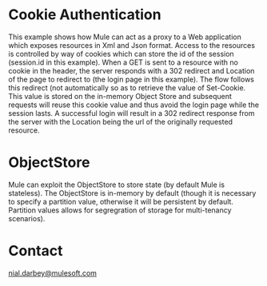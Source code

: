 Cookie Authentication
=====================

This example shows how Mule can act as a proxy to a Web application which exposes resources in Xml and Json format. Access to the resources is controlled by way of 
cookies which can store the id of the session (session.id in this example). When a GET is sent to a resource with no cookie in the header, the server responds with
a 302 redirect and Location of the page to redirect to (the login page in this example).
The flow follows this redirect (not automatically so as to retrieve the value of Set-Cookie. This value is stored on the in-memory Object Store and subsequent requests
will reuse this cookie value and thus avoid the login page while the session lasts.
A successful login will result in a 302 redirect response from the server with the Location being the url of the originally requested resource.

ObjectStore
===========
Mule can exploit the ObjectStore to store state (by default Mule is stateless). The ObjectStore is in-memory by default (though it is necessary to specify a partition value, otherwise
it will be persistent by default. Partition values allows for segregration of storage for multi-tenancy scenarios). 

Contact
=======

nial.darbey@mulesoft.com